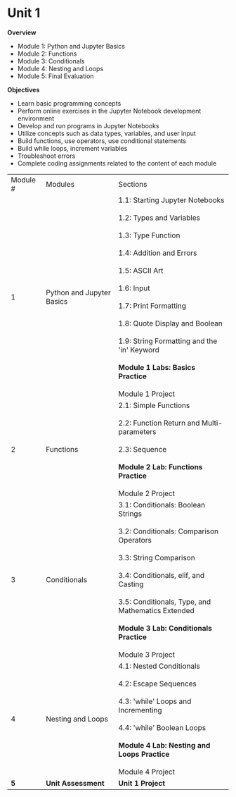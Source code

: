 # Unit 1

**Overview**

* Module 1: Python and Jupyter Basics
* Module 2: Functions
* Module 3: Conditionals
* Module 4: Nesting and Loops
* Module 5: Final Evaluation

**Objectives**

* Learn basic programming concepts
* Perform online exercises in the Jupyter Notebook development environment
* Develop and run programs in Jupyter Notebooks
* Utilize concepts such as data types, variables, and user input
* Build functions, use operators, use conditional statements
* Build while loops, increment variables
* Troubleshoot errors
* Complete coding assignments related to the content of each module

|     |     |     |
| --- | --- | --- |
| Module # | Modules | Sections |
| 1   | Python and Jupyter Basics | 1.1: Starting Jupyter Notebooks<br><br>1.2: Types and Variables<br><br>1.3: Type Function<br><br>1.4: Addition and Errors<br><br>1.5: ASCII Art<br><br>1.6: Input<br><br>1.7: Print Formatting<br><br>1.8: Quote Display and Boolean<br><br>1.9: String Formatting and the 'in' Keyword<br><br>**Module 1 Labs: Basics Practice**<br><br>Module 1 Project |
| 2   | Functions | 2.1: Simple Functions<br><br>2.2: Function Return and Multi-parameters<br><br>2.3: Sequence<br><br>**Module 2 Lab: Functions Practice**<br><br>Module 2 Project |
| 3   | Conditionals | 3.1: Conditionals: Boolean Strings<br><br>3.2: Conditionals: Comparison Operators<br><br>3.3: String Comparison<br><br>3.4: Conditionals, elif, and Casting<br><br>3.5: Conditionals, Type, and Mathematics Extended<br><br>**Module 3 Lab: Conditionals Practice**<br><br>Module 3 Project |
| 4   | Nesting and Loops | 4.1: Nested Conditionals<br><br>4.2: Escape Sequences<br><br>4.3: 'while' Loops and Incrementing<br><br>4.4: 'while' Boolean Loops<br><br>**Module 4 Lab: Nesting and Loops Practice**<br><br>Module 4 Project |
| **5** | **Unit Assessment** | **Unit 1 Project** |
